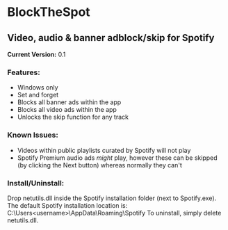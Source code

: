 # BlockTheSpot

## Video, audio & banner adblock/skip for Spotify

**Current Version:** 0.1

### Features:
* Windows only
* Set and forget
* Blocks all banner ads within the app
* Blocks all video ads within the app
* Unlocks the skip function for any track

### Known Issues:
* Videos within public playlists curated by Spotify will not play
* Spotify Premium audio ads *might* play, however these can be skipped (by clicking the Next button) whereas normally they can't

### Install/Uninstall:
Drop netutils.dll inside the Spotify installation folder (next to Spotify.exe).
The default Spotify installation location is: C:\Users\<username>\AppData\Roaming\Spotify
To uninstall, simply delete netutils.dll.
